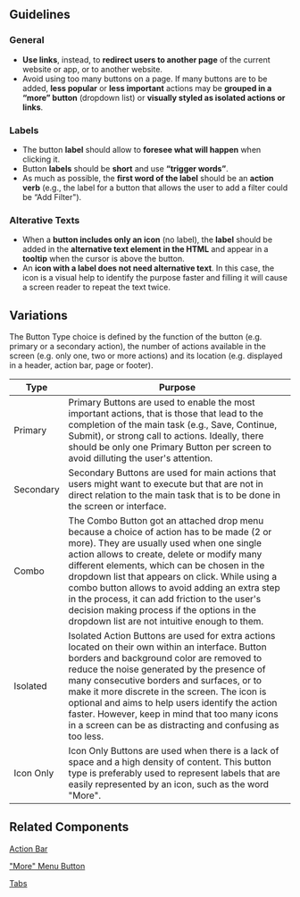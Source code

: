 ## Guidelines

### General

-   **Use links**, instead, to **redirect users to another page** of the current website or app, or to another website.
-   Avoid using too many buttons on a page. If many buttons are to be added, **less popular** or **less important** actions may be **grouped in a “more” button** (dropdown list) or **visually styled as isolated actions or links**.

### Labels

-   The button **label** should allow to **foresee what will happen** when clicking it.
-   Button **labels** should be **short** and use **“trigger words”**.
-   As much as possible, the **first word of the label** should be an **action verb** (e.g., the label for a button that allows the user to add a filter could be “Add Filter").

### Alterative Texts

-   When a **button includes only an icon** (no label), the **label** should be added in the **alternative text element in the HTML** and appear in a **tooltip** when the cursor is above the button.
-   An **icon with a label does not need alternative text**. In this case, the icon is a visual help to identify the purpose faster and filling it will cause a screen reader to repeat the text twice.

## Variations

The Button Type choice is defined by the function of the button (e.g. primary or a secondary action), the number of actions available in the screen (e.g. only one, two or more actions) and its location (e.g. displayed in a header, action bar, page or footer).

| Type      | Purpose                                                                                                                                                                                                                                                                                                                                                                                                                                                                                    |
| --------- | ------------------------------------------------------------------------------------------------------------------------------------------------------------------------------------------------------------------------------------------------------------------------------------------------------------------------------------------------------------------------------------------------------------------------------------------------------------------------------------------ |
| Primary   | Primary Buttons are used to enable the most important actions, that is those that lead to the completion of the main task (e.g., Save, Continue, Submit), or strong call to actions. Ideally, there should be only one Primary Button per screen to avoid dilluting the user's attention.                                                                                                                                                                                                  |
| Secondary | Secondary Buttons are used for main actions that users might want to execute but that are not in direct relation to the main task that is to be done in the screen or interface.                                                                                                                                                                                                                                                                                                           |
| Combo     | The Combo Button got an attached drop menu because a choice of action has to be made (2 or more). They are usually used when one single action allows to create, delete or modify many different elements, which can be chosen in the dropdown list that appears on click. While using a combo button allows to avoid adding an extra step in the process, it can add friction to the user's decision making process if the options in the dropdown list are not intuitive enough to them. |
| Isolated  | Isolated Action Buttons are used for extra actions located on their own within an interface. Button borders and background color are removed to reduce the noise generated by the presence of many consecutive borders and surfaces, or to make it more discrete in the screen. The icon is optional and aims to help users identify the action faster. However, keep in mind that too many icons in a screen can be as distracting and confusing as too less.                             |
| Icon Only | Icon Only Buttons are used when there is a lack of space and a high density of content. This button type is preferably used to represent labels that are easily represented by an icon, such as the word "More".                                                                                                                                                                                                                                                                           |

## Related Components

[Action Bar](../#/components/ActionBar)

["More" Menu Button](../#/components/Menu)

[Tabs](../#//#/components/Tabs)

